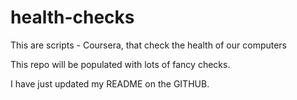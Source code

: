 # health-checks
This are scripts - Coursera, that check the health of our computers

This repo will be populated with lots of fancy checks.

I have just updated my README on the GITHUB.
